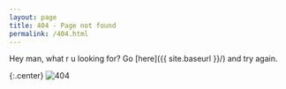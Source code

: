 ```yaml
---
layout: page
title: 404 - Page not found
permalink: /404.html
---
```


Hey man, what r u looking for? Go [here]({{ site.baseurl }}/) and try again.

{:.center}
![404](https://media2.giphy.com/media/6uGhT1O4sxpi8/giphy.gif)
